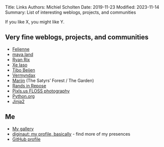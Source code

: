 Title: Links
Authors: Michiel Scholten
Date: 2019-11-23
Modified: 2023-11-14
Summary: List of interesting weblogs, projects, and communities

If you like X, you might like Y.

<h2 id="fine_people">Very fine weblogs, projects, and communities</h2>

<ul>
    <li><a href="https://www.felienne.com/">Felienne</a></li>
    <li><a href="https://maya.land/">maya.land</a></li>
    <li><a href="https://whatthefuck.computer/blog/">Ryan Rix</a></li>
    <li><a href="https://xeiaso.net/blog/">Xe Iaso</a></li>
    <li><a href="https://www.tibobeijen.nl/">Tibo Beijen</a></li>
    <li><a href="https://galaxycow.com/">Vermyndax</a></li>
    <li><a href="https://marijn.uk/">Marijn</a> (The Satyrs’ Forest / The Garden)</li>
    <li><a href="https://randsinrepose.com/">Rands in Repose</a></li>
    <li><a href="https://pixls.us/">Pixls.us FLOSS photography</a></li>
    <li><a href="https://python.org/">Python.org</a></li>
    <li><a href="https://jinja.palletsprojects.com/">Jinja2</a></li>
</ul>


<h2 id="myself">Me</h2>

<ul>
    <li><a href="https://shuttereye.org/">My gallery</a></li>
    <li><a href="https://diginaut.net/">diginaut: my profile, basically</a> - find more of my presences</li>
    <li><a href="https://github.com/aquatix">GitHub profile</a></li>
</ul>
